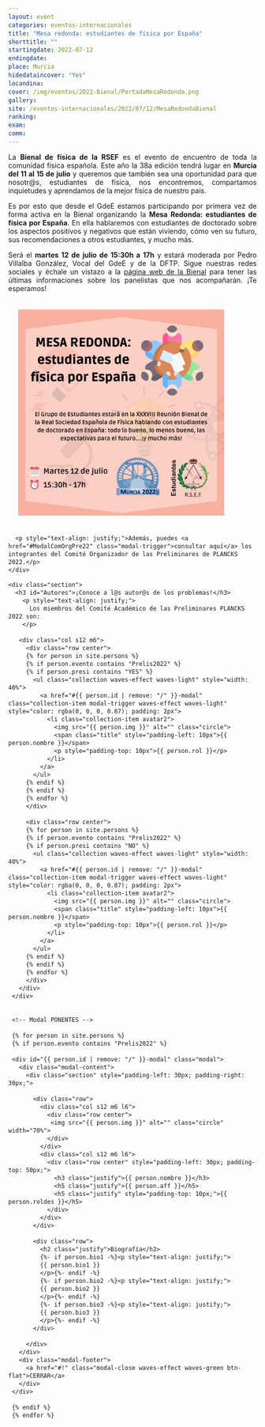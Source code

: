 ```yaml
---
layout: event
categories: eventos-internacionales
title: "Mesa redonda: estudiantes de física por España"
shorttitle: ""
startingdate: 2022-07-12
endingdate:
place: Murcia
hidedataincover: "Yes"
locandina:
cover: /img/eventos/2022-Bienal/PortadaMesaRedonda.png
gallery:
site: /eventos-internacionales/2022/07/12/MesaRedondaBienal
ranking: 
exam:
comm:
---
```


<div class="section">
  <div class="row">
    <div class="col s12 m6 l7">
      <div class="row center">
        <p style="text-align: justify;">
          La <strong>Bienal de física de la RSEF</strong> es el evento de encuentro de toda la comunidad física española.
          Este año la 38a edición tendrá lugar en <strong>Murcia del 11 al 15 de julio</strong> y queremos que también sea una oportunidad para que nosotr@s, estudiantes de física, nos encontremos, compartamos inquietudes y aprendamos de la mejor física de nuestro país.
	      </p>
	      <p style="text-align: justify;">
	        Es por esto que desde el GdeE estamos participando por primera vez de forma activa en la Bienal organizando la <strong>Mesa Redonda: estudiantes de física por España</strong>.
          En ella hablaremos con estudiantes de doctorado sobre los aspectos positivos y negativos que están viviendo, cómo ven su futuro, sus recomendaciones a otros estudiantes, y mucho más.
 	      </p>
        <p style="text-align: justify;">
          Será el <strong>martes 12 de julio de 15:30h a 17h</strong> y estará moderada por Pedro Villalba González, Vocal del GdeE y de la DFTP.
          Sigue nuestras redes sociales y échale un vistazo a la <a href="https://www.um.es/fisica/bienal-2022/programa.php" target="_blank" id="bienal-web">página web de la Bienal</a> para tener las últimas informaciones sobre los panelistas que nos acompañarán. ¡Te esperamos!
	      </p>
      </div>
    </div>
    <div class="col s12 m6 l5" style="padding: 20px">
      <img class="materialboxed" width="90%" src="/img/eventos/2022-Bienal/MesaRedonda.jpeg">
    </div>
  </div>
</div>

<!-- COMITÉS -->
      <p style="text-align: justify;">Además, puedes <a href="#ModalComOrgPre22" class="modal-trigger">consultar aquí</a> los integrantes del Comité Organizador de las Preliminares de PLANCKS 2022.</p>
    </div>

<!-- AUTORES -->

    <div class="section">
      <h3 id="Autores">¡Conoce a l@s autor@s de los problemas!</h3>
        <p style="text-align: justify;">
          Los miembros del Comité Académico de las Preliminares PLANCKS 2022 son:
        </p>

       <div class="col s12 m6">
         <div class="row center">
         {% for person in site.persons %}
         {% if person.evento contains "Prelis2022" %}
         {% if person.presi contains "YES" %}
           <ul class="collection waves-effect waves-light" style="width: 40%">
             <a href="#{{ person.id | remove: "/" }}-modal" class="collection-item modal-trigger waves-effect waves-light" style="color: rgba(0, 0, 0, 0.87); padding: 2px">
               <li class="collection-item avatar2">
                 <img src="{{ person.img }}" alt="" class="circle">
                 <span class="title" style="padding-left: 10px">{{ person.nombre }}</span>
                 <p style="padding-top: 10px">{{ person.rol }}</p>
               </li>
             </a>
           </ul>
         {% endif %}
         {% endif %}
         {% endfor %}    
         </div>

         <div class="row center">
         {% for person in site.persons %}
         {% if person.evento contains "Prelis2022" %}
         {% if person.presi contains "NO" %}
           <ul class="collection waves-effect waves-light" style="width: 40%">
             <a href="#{{ person.id | remove: "/" }}-modal" class="collection-item modal-trigger waves-effect waves-light" style="color: rgba(0, 0, 0, 0.87); padding: 2px">
               <li class="collection-item avatar2">
                 <img src="{{ person.img }}" alt="" class="circle">
                 <span class="title" style="padding-left: 10px">{{ person.nombre }}</span>
                 <p style="padding-top: 10px">{{ person.rol }}</p>
               </li>
             </a>
           </ul>
         {% endif %}
         {% endif %}
         {% endfor %}    
         </div>
       </div>
     </div>


     <!-- Modal PONENTES -->

     {% for person in site.persons %}
     {% if person.evento contains "Prelis2022" %}

     <div id="{{ person.id | remove: "/" }}-modal" class="modal">
       <div class="modal-content">
         <div class="section" style="padding-left: 30px; padding-right: 30px;">

           <div class="row">
             <div class="col s12 m6 l6">
               <div class="row center">
                <img src="{{ person.img }}" alt="" class="circle" width="70%">
               </div>
             </div>
             <div class="col s12 m6 l6">        
               <div class="row center" style="padding-left: 30px; padding-top: 50px;">
                 <h3 class="justify">{{ person.nombre }}</h3>
                 <h5 class="justify">{{ person.aff }}</h5>
                 <h5 class="justify" style="padding-top: 10px;">{{ person.roldes }}</h5>
               </div>
             </div>
           </div>

           <div class="row">
             <h2 class="justify">Biografía</h2>
             {%- if person.bio1 -%}<p style="text-align: justify;">
             {{ person.bio1 }}
             </p>{%- endif -%}
             {%- if person.bio2 -%}<p style="text-align: justify;">
             {{ person.bio2 }}
             </p>{%- endif -%}
             {%- if person.bio3 -%}<p style="text-align: justify;">
             {{ person.bio3 }}
             </p>{%- endif -%}
           </div>

         </div>
       </div>
       <div class="modal-footer">
         <a href="#!" class="modal-close waves-effect waves-green btn-flat">CERRAR</a>
       </div>
     </div>

     {% endif %}
     {% endfor %}
